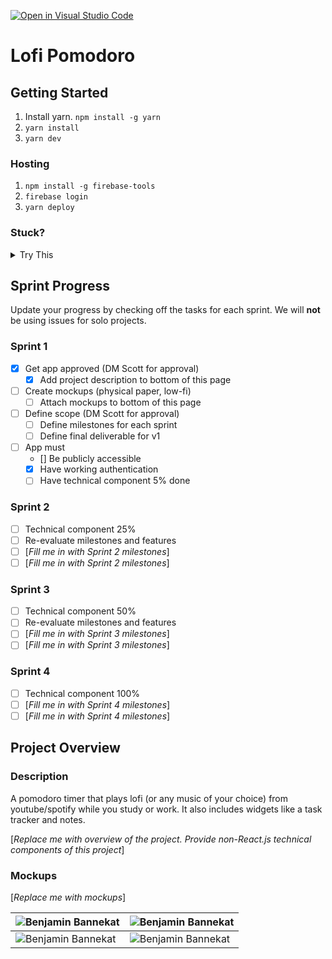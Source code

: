 [![Open in Visual Studio Code](https://classroom.github.com/assets/open-in-vscode-c66648af7eb3fe8bc4f294546bfd86ef473780cde1dea487d3c4ff354943c9ae.svg)](https://classroom.github.com/online_ide?assignment_repo_id=8039165&assignment_repo_type=AssignmentRepo)
# Lofi Pomodoro

## Getting Started

1. Install yarn. `npm install -g yarn`
2. `yarn install`
3. `yarn dev`

### Hosting

1. `npm install -g firebase-tools`
2. `firebase login`
3. `yarn deploy`

### Stuck?

<details>
<summary>
Try This
</summary>

1. Navigate to: <https://console.firebase.google.com/> (make sure you are using the same account as you used for login)
1. Open your project, and navigate to 'Project Overview > Project settings'
1. Scroll down to 'Your apps' section and click on the web-app symbol (</>)
1. Follow the prompts and in the 2nd step, copy down the `const firebaseConfig` section as you will need it soon
1. Navigate to 'Build > Authentication', click 'Get started', and then follow the prompts to setup 'email/password' and 'Google' providers
1. Navigate to 'Build > Firestore Database', click 'Create database', and select 'Start in test mode'
1. Navigate to 'Build > Storage', click 'Get started', and select 'Start in test mode'
1. In the root folder, **copy** `env.local.example` and rename to `env.local` and open it
1. Enter the `authDomain`, `apiKey`, `projectId`, `storageBucket` into `env.local` to their respective variables
1. `yarn dev`
1. Once you can run locally, run `yarn deploy`

</details>

<!---
*** WHEN YOU ARE UP AND RUNNING, DELETE EVERYTHING ABOVE ME EXCEPT THE VERY TOP LINE. ***
*** RENAME THE TOP LINE WITH YOUR PROJECT NAME. ***
-->

## Sprint Progress

Update your progress by checking off the tasks for each sprint. We will **not** be using issues for solo projects.

### Sprint 1

- [x] Get app approved (DM Scott for approval)
  - [x] Add project description to bottom of this page
- [ ] Create mockups (physical paper, low-fi)
  - [ ] Attach mockups to bottom of this page
- [ ] Define scope (DM Scott for approval)
  - [ ] Define milestones for each sprint
  - [ ] Define final deliverable for v1
- [ ] App must
  - [] Be publicly accessible
  - [x] Have working authentication
  - [ ] Have technical component 5% done

### Sprint 2

- [ ] Technical component 25%
- [ ] Re-evaluate milestones and features
- [ ] [*Fill me in with Sprint 2 milestones*]
- [ ] [*Fill me in with Sprint 2 milestones*]

### Sprint 3

- [ ] Technical component 50%
- [ ] Re-evaluate milestones and features
- [ ] [*Fill me in with Sprint 3 milestones*]
- [ ] [*Fill me in with Sprint 3 milestones*]

### Sprint 4

- [ ] Technical component 100%
- [ ] [*Fill me in with Sprint 4 milestones*]
- [ ] [*Fill me in with Sprint 4 milestones*]

## Project Overview

### Description

A pomodoro timer that plays lofi (or any music of your choice) from youtube/spotify while you study or work. It also includes widgets like a task tracker and notes.

[*Replace me with overview of the project. Provide non-React.js technical components of this project*]

### Mockups

[*Replace me with mockups*]

| ![Benjamin Bannekat](https://octodex.github.com/images/bannekat.png) | ![Benjamin Bannekat](https://octodex.github.com/images/bannekat.png) |
|----------------------------------------------------------------------|----------------------------------------------------------------------|
| ![Benjamin Bannekat](https://octodex.github.com/images/bannekat.png) | ![Benjamin Bannekat](https://octodex.github.com/images/bannekat.png) |
